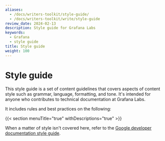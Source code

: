 ```yaml
---
aliases:
  - /docs/writers-toolkit/style-guide/
  - /docs/writers-toolkit/write/style-guide
review_date: 2024-02-13
description: Style guide for Grafana Labs
keywords:
  - Grafana
  - style guide
title: Style guide
weight: 100
---
```


# Style guide

This style guide is a set of content guidelines that covers aspects of content style such as grammar, language, formatting, and tone.
It's intended for anyone who contributes to technical documentation at Grafana Labs.

It includes rules and best practices on the following:

{{< section menuTitle="true" withDescriptions="true" >}}

When a matter of style isn't covered here, refer to the [Google developer documentation style guide](https://developers.google.com/style).
